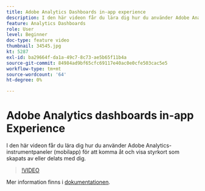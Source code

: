```yaml
---
title: Adobe Analytics Dashboards in-app experience
description: I den här videon får du lära dig hur du använder Adobe Analytics-instrumentpaneler (mobilapp) för att komma åt och visa styrkort som skapats av eller delats med dig.
feature: Analytics Dashboards
role: User
level: Beginner
doc-type: feature video
thumbnail: 34545.jpg
kt: 5287
exl-id: ba29664f-da1a-49c7-8c73-ae5b65f11b4a
source-git-commit: 84984ad9bf65cfc69117e40ac0e0cfe503cac5e5
workflow-type: tm+mt
source-wordcount: '64'
ht-degree: 0%

---
```


# Adobe Analytics dashboards in-app Experience

I den här videon får du lära dig hur du använder Adobe Analytics-instrumentpaneler (mobilapp) för att komma åt och visa styrkort som skapats av eller delats med dig.

>[!VIDEO](https://video.tv.adobe.com/v/34545/?quality=12&learn=on)

Mer information finns i [dokumentationen](https://experienceleague.adobe.com/docs/analytics/analyze/mobapp/home.html?lang=sv-SE).
